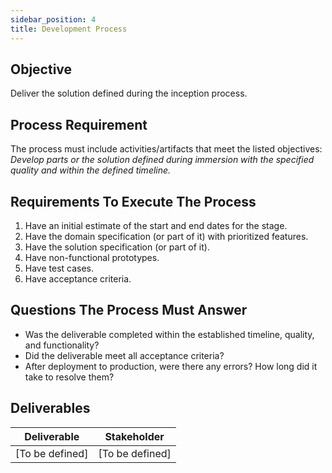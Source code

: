 ```yaml
---
sidebar_position: 4
title: Development Process
---
```


## Objective
Deliver the solution defined during the inception process.

## Process Requirement
The process must include activities/artifacts that meet the listed objectives: *Develop parts or the solution defined during immersion with the specified quality and within the defined timeline.*

## Requirements To Execute The Process
1. Have an initial estimate of the start and end dates for the stage.
2. Have the domain specification (or part of it) with prioritized features.
3. Have the solution specification (or part of it).
4. Have non-functional prototypes.
5. Have test cases.
6. Have acceptance criteria.

## Questions The Process Must Answer
- Was the deliverable completed within the established timeline, quality, and functionality?
- Did the deliverable meet all acceptance criteria?
- After deployment to production, were there any errors? How long did it take to resolve them?

## Deliverables

| **Deliverable** | **Stakeholder** |
| --- | --- |
| [To be defined] | [To be defined] |
